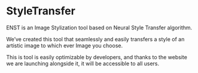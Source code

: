 # StyleTransfer
ENST is an Image Stylization tool based on Neural Style
Transfer algorithm.

We’ve created this tool that seamlessly and easily transfers a
style of an artistic image to which ever Image you choose.

This is tool is easily optimizable by developers, and thanks to
the website we are launching alongside it, it will be accessible to
all users.
